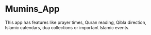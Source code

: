 # Mumins_App
This  app has features like prayer times, Quran reading, Qibla direction, Islamic calendars, dua collections or important Islamic events. 
